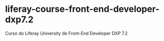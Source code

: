 # liferay-course-front-end-developer-dxp7.2
Curso do Liferay University de Front-End Developer DXP 7.2

